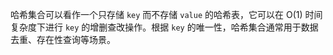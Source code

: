 哈希集合可以看作一个只存储 `key` 而不存储 `value` 的哈希表，它可以在 O(1) 时间复杂度下进行 `key` 的增删查改操作。根据 `key` 的唯一性，哈希集合通常用于数据去重、存在性查询等场景。
